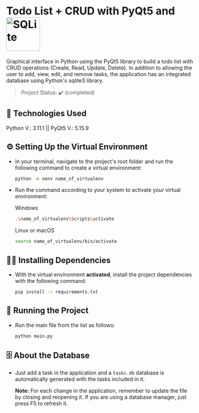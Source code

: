 # Todo List + CRUD with PyQt5 and <img src="https://upload.wikimedia.org/wikipedia/commons/thumb/3/38/SQLite370.svg/1200px-SQLite370.svg.png" alt="SQLite" width="90">

Graphical interface in Python using the PyQt5 library to build a todo list with CRUD operations (Create, Read, Update, Delete). In addition to allowing the user to add, view, edit, and remove tasks, the application has an integrated database using Python's sqlite3 library.

> Project Status: ✔️ (completed)

## 🔧 Technologies Used
Python V.: 3.11.1 || PyQt5 V.: 5.15.9

## ⚙️ Setting Up the Virtual Environment
* In your terminal, navigate to the project's root folder and run the following command to create a virtual environment:

  ```bash
  python -m venv name_of_virtualenv
  ```

* Run the command according to your system to activate your virtual environment:

  Windows
  ```bash
  .\name_of_virtualenv\Scripts\activate
  ```

  Linux or macOS
  ```bash
  source name_of_virtualenv/bin/activate
  ``` 

## 🧑‍🔬 Installing Dependencies
* With the virtual environment **activated**, install the project dependencies with the following command:

  ```bash
  pip install -r requirements.txt
  ```

## 🚀 Running the Project
* Run the main file from the list as follows:

  ```bash
  python main.py
  ```

## 🗄️ About the Database
* Just add a task in the application and a <code>tasks.db</code> database is automatically generated with the tasks included in it.

  **Note:** For each change in the application, remember to update the file by closing and reopening it. If you are using a database manager, just press F5 to refresh it.
